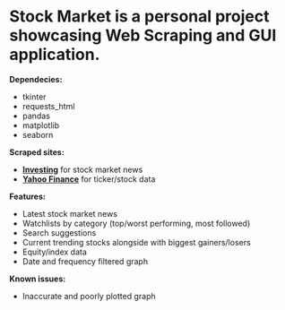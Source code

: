 # Stock Market is a personal project showcasing Web Scraping and GUI application.

**Dependecies:**
 - tkinter
 - requests_html
 - pandas
 - matplotlib
 - seaborn

**Scraped sites:**
- __[Investing](https://www.investing.com/news/stock-market-news)__ for stock market news
- __[Yahoo Finance](https://finance.yahoo.com)__ for ticker/stock data


**Features:**
- Latest stock market news
- Watchlists by category (top/worst performing, most followed)
- Search suggestions
- Current trending stocks alongside with biggest gainers/losers
- Equity/index data
- Date and frequency filtered graph

**Known issues:**
- Inaccurate and poorly plotted graph
